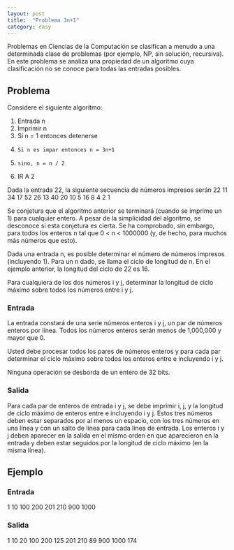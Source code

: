 ```yaml
---
layout: post
title:  "Problema 3n+1"
category: easy
---
```



Problemas en Ciencias de la Computación se clasifican a menudo a una determinada clase de problemas (por ejemplo, NP, sin solución, recursiva). En este problema se analiza una propiedad de un algoritmo cuya clasificación no se conoce para todas las entradas posibles.

## Problema

Considere el siguiente algoritmo:

1. Entrada n
2. Imprimir n
3. Si n = 1 entonces detenerse
4.     Si n es impar entonces n = 3n+1
5.     sino, n = n / 2
6. IR A 2

Dada la entrada 22, la siguiente secuencia de números impresos serán 22 11 34 17 52 26 13 40 20 10 5 16 8 4 2 1

Se conjetura que el algoritmo anterior se terminará (cuando se imprime un 1) para cualquier entero. A pesar de la simplicidad del algoritmo, se desconoce si esta conjetura es cierta. Se ha comprobado, sin embargo, para todos los enteros n tal que 0 < n < 1000000 (y, de hecho, para muchos más números que esto).

Dada una entrada n, es posible determinar el número de números impresos (incluyendo 1). Para un n dado, se llama el ciclo de longitud de n. En el ejemplo anterior, la longitud del ciclo de 22 es 16.

Para cualquiera de los dos números i y j, determinar la longitud de ciclo máximo sobre todos los números entre i y j.

### Entrada

La entrada constará de una serie números enteros i y j, un par de números enteros por línea. Todos los números enteros serán menos de 1,000,000 y mayor que 0.

Usted debe procesar todos los pares de números enteros y para cada par determinar el ciclo máximo sobre todos los enteros entre e incluyendo i y j.

Ninguna operación se desborda de un entero de 32 bits.

### Salida

Para cada par de enteros de entrada i y j, se debe imprimir i, j, y la longitud de ciclo máximo de enteros entre e incluyendo i y j. Estos tres números deben estar separados por al menos un espacio, con los tres números en una línea y con un salto de línea para cada línea de entrada. Los enteros i y j deben aparecer en la salida en el mismo orden en que aparecieron en la entrada y deben estar seguidos por la longitud de ciclo máximo (en la misma línea).

## Ejemplo

### Entrada

1 10
100 200
201 210
900 1000

### Salida

1 10 20
100 200 125
201 210 89
900 1000 174
